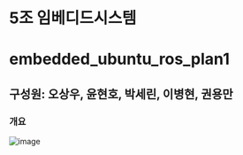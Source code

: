 # 5조 임베디드시스템
# embedded_ubuntu_ros_plan1
## 구성원: 오상우, 윤현호, 박세린, 이병현, 권용만

### 개요

![image](https://github.com/farmstory5/embedded_ubuntu_ros_plan1/assets/130550405/4730fd6b-6fd5-41e1-9feb-622e75db9d35)

